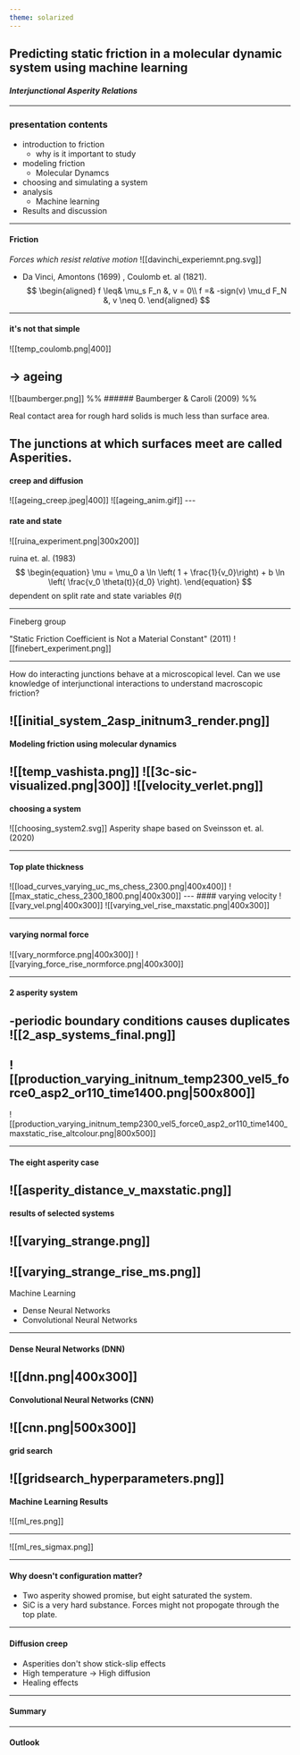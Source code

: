```yaml
---
theme: solarized
---
```


## Predicting static friction in a molecular dynamic system using machine learning

#### _Interjunctional Asperity Relations_

---

### presentation contents
- introduction to friction
	- why is it important to study
- modeling friction
	- Molecular Dynamcs
- choosing and simulating a system
- analysis 
	- Machine learning
- Results and discussion

---
#### Friction
_Forces which resist relative motion_
![[davinchi_experiemnt.png.svg]]
- Da Vinci, Amontons (1699) , Coulomb et. al (1821). 
$$
\begin{aligned}
f \leq& \mu_s F_n &, v = 0\\
f =& -sign(v) \mu_d F_N &, v \neq 0.
\end{aligned}
$$

---
#### it's not that simple

![[temp_coulomb.png|400]]

-> ageing
---



![[baumberger.png]]
%% ###### Baumberger & Caroli (2009) %%

Real contact area for rough hard solids is much less than surface area.

The junctions at which surfaces meet are called Asperities.
---
#### creep and diffusion
<split even>
![[ageing_creep.jpeg|400]]
![[ageing_anim.gif]]
</split>
---

#### rate and state
![[ruina_experiment.png|300x200]]

ruina et. al. (1983)
$$
\begin{equation}
    \mu = \mu_0 a \ln \left( 1 + \frac{1}{v_0}\right) + b \ln \left( \frac{v_0 \theta(t)}{d_0} \right).
\end{equation}
$$
dependent on split rate and state variables $\theta(t)$

---
Fineberg group

"Static Friction Coefficient is Not a Material Constant" (2011)
![[finebert_experiment.png]]

---
How do interacting junctions behave at a microscopical level. Can we use knowledge of interjunctional interactions to understand macroscopic friction?

![[initial_system_2asp_initnum3_render.png]]
---

#### Modeling friction using molecular dynamics

![[temp_vashista.png]]
<split even>
![[3c-sic-visualized.png|300]]
![[velocity_verlet.png]]
</split>
---
#### choosing a system
![[choosing_system2.svg]]
Asperity shape based on Sveinsson et. al. (2020)

---
#### Top plate thickness
<split even>
![[load_curves_varying_uc_ms_chess_2300.png|400x400]]
![[max_static_chess_2300_1800.png|400x300]]
</split>
---
#### varying velocity
<split left="1" right="1">
![[vary_vel.png|400x300]]
![[varying_vel_rise_maxstatic.png|400x300]]
</split>

---
#### varying normal force
<split even>
![[vary_normforce.png|400x300]]
![[varying_force_rise_normforce.png|400x300]]
</split>

---
#### 2 asperity system
-periodic boundary conditions causes duplicates
![[2_asp_systems_final.png]]
---

![[production_varying_initnum_temp2300_vel5_force0_asp2_or110_time1400.png|500x800]]
---
![[production_varying_initnum_temp2300_vel5_force0_asp2_or110_time1400_maxstatic_rise_altcolour.png|800x500]]

---
#### The eight asperity case
![[asperity_distance_v_maxstatic.png]]
---
#### results of selected systems
![[varying_strange.png]]
---
![[varying_strange_rise_ms.png]]
---
Machine Learning
- Dense Neural Networks
- Convolutional Neural Networks

---
#### Dense Neural Networks (DNN)
![[dnn.png|400x300]]
---
#### Convolutional Neural Networks (CNN)
![[cnn.png|500x300]]
---
#### grid search
![[gridsearch_hyperparameters.png]]
---
#### Machine Learning Results
![[ml_res.png]]

---
![[ml_res_sigmax.png]]

---

#### Why doesn't configuration matter?
- Two asperity showed promise, but eight saturated the system.
- SiC is a very hard substance. Forces might not propogate through the top plate.
---
#### Diffusion creep
- Asperities don't show stick-slip effects
- High temperature -> High diffusion
- Healing effects

---
#### Summary


---
#### Outlook
